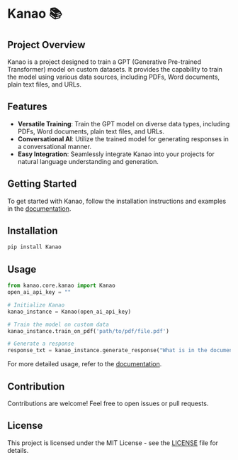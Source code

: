 # Kanao 📚

## Project Overview

Kanao is a project designed to train a GPT (Generative Pre-trained Transformer) model on custom datasets. It provides the capability to train the model using various data sources, including PDFs, Word documents, plain text files, and URLs.

## Features

- **Versatile Training**: Train the GPT model on diverse data types, including PDFs, Word documents, plain text files, and URLs.
- **Conversational AI**: Utilize the trained model for generating responses in a conversational manner.
- **Easy Integration**: Seamlessly integrate Kanao into your projects for natural language understanding and generation.

## Getting Started

To get started with Kanao, follow the installation instructions and examples in the [documentation](https://kanao-documentation.vercel.app/).

## Installation

```bash
pip install Kanao
```

## Usage

```python
from kanao.core.kanao import Kanao
open_ai_api_key = ""

# Initialize Kanao
kanao_instance = Kanao(open_ai_api_key)

# Train the model on custom data
kanao_instance.train_on_pdf('path/to/pdf/file.pdf')

# Generate a response
response_txt = kanao_instance.generate_response("What is in the document?")
```

For more detailed usage, refer to the [documentation](https://kanao-documentation.vercel.app/).

## Contribution

Contributions are welcome! Feel free to open issues or pull requests.

## License

This project is licensed under the MIT License - see the [LICENSE](LICENSE) file for details.
